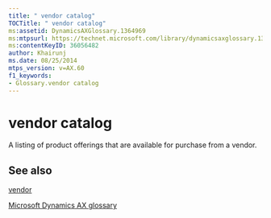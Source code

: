 ```yaml
---
title: " vendor catalog"
TOCTitle: " vendor catalog"
ms:assetid: DynamicsAXGlossary.1364969
ms:mtpsurl: https://technet.microsoft.com/library/dynamicsaxglossary.1364969(v=AX.60)
ms:contentKeyID: 36056482
author: Khairunj
ms.date: 08/25/2014
mtps_version: v=AX.60
f1_keywords:
- Glossary.vendor catalog
---
```


# vendor catalog

A listing of product offerings that are available for purchase from a vendor.

## See also

[vendor](vendor.md)

[Microsoft Dynamics AX glossary](glossary/microsoft-dynamics-ax-glossary.md)

  


